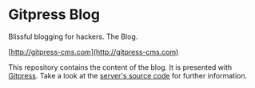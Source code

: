 Gitpress Blog
=============

Blissful blogging for hackers. The Blog.

[http://gitpress-cms.com](http://gitpress-cms.com)

This repository contains the content of the blog. It is
presented with [Gitpress][gitpress]. Take a look at the
[server's source code][server] for further information.

[gitpress]: http://github.com/joeyespo/gitpress
[server]: http://github.com/joeyespo/gitpress-cms.com

